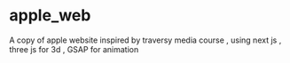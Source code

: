 # apple_web
A copy of apple website inspired by traversy media course , using next js , three js for 3d , GSAP for animation 
